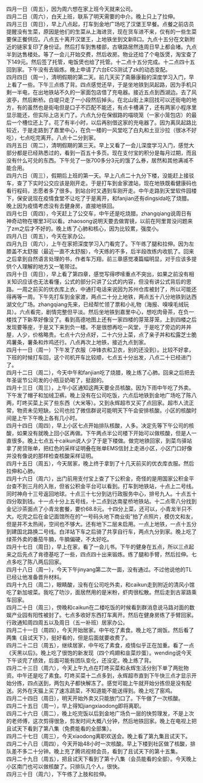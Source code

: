 四月一日（周五），因为周六想在家上班今天就来公司。</br>
四月二日（周六），白天上班，联系了明天需要的中介。晚上只上了拉伸。</br>
四月三日（周日），早上八点起，打车到金地广场吃了汉堡王早餐。点餐之前店员提醒没有生菜，原因是他们的生菜从上海进货，现在货车进不来，仅有的一些生菜要保正餐供应。八点五十离开汉堡王，上地铁坐到文新B口。九点十五分在文新附近的链家复印了身份证。然后打车到售楼部，古墩路居然连周日早上都会堵。九点半到达售楼处。等了一会儿开始交费，然后收房。物业还给了个电饭煲，淘宝查了下149元。然后签了托管，电饭煲也给了托管。十二点十五分完成。十二点四十五回到家。下午没有去锻炼。晚上申请了六台ECS测试了zk的动态变配。</br>
四月四日（周一），清明假期的第二天。前几天买了斋藤康毅的深度学习入门，早上看了一些。下午三点练了背。四点感觉还早，于是坐地铁到凤起路，因为手机只剩一半电，在出地铁站不久的一家面包店借了充电器。接近五点到西湖边。去了风波亭，然后断桥。白堤只走了一小段然后掉头。在北山街上来回找可以还街电的地方，有的虽然也是街电但是口子不匹配不能还，有点卡槽满了，还有两家小程序里显示能还，但实际上店关门了。六点九分在保俶路的喵晓笼（一家小笼包店）的最后一个槽位还上了。花了有半小时，以后再别借这家的充电器了。因为离凤起路比较近，于是走路到了嘉里中心，在负一楼的一风堂吃了白丸和土豆沙拉（很冰不好吃），七点吃完离开。八点十二分到家。</br>
四月五日（周二），清明假期的第三天。早上又看了一会儿深度学习入门，感觉大部分都是已经熟悉过的，看到一百五十多页。现在支付宝的积分是每月过期，而且没有什么可兑的东西。下午兑了一张700多分3元的饿了么券，居然和其他满减不能合用。</br>
四月六日（周三），假期后上班的第一天。早上八点二十九分下楼，没能赶上接驳车，查了下实时公交应该是刚开走。于是打车到金家渡站，现在地铁既看健康码也看行程码，志愿者多了很多。到站台时又遇到车刚开走。中午走路到天堂软件园楼下，保安说现在疫情食堂不让吃了于是离开，和fanjian还有dingsida吃了烧腊。晚上因为疫情考虑没有去健身房，直接地铁回。</br>
四月七日（周四），今天赶上了公交车，中午还是吃烧腊。zhangqiang说周日有神奇动物在哪里3可以看。zhaosong说明天要去做胃镜，以前在阿里胃没问题来了zm之后才不好的。晚上练了心肺和核心，因为比较累，强度小。</br>
四月八日（周五），今天在家办公。</br>
四月九日（周六），上午在家把深度学习入门看完了。下午练了腿和拉伸。因为左膝盖不太舒服（最近一直不太舒服），今天练的不多，后半段改练内收肌了。回来之后拿到自然语言处理的书，作者车万翔，前三章感觉凑篇幅明显，对于应该多提供个人理解的地方又一笔带过。</br>
四月十日（周日），早上看了第四章，感觉写得啰嗦重点不突出，如果之前没有相关知识应该也无法看懂，公式的部分只讲了公式的内容，但没有讲公式背后的思路。一周之前买的优衣库上衣，中通打电话来说因为苏州仓库被封了，所以可能还得再等一周。下午先打车到金家渡，两点二十分上地铁，两点五十八分地铁到达西湖文化广场。zhangqiang先来，已经帮忙领了票和小礼物（海报、嗅嗅毛绒玩具）。六点看完，剧情完整但平淡。然后坐地铁到嘉里中心，想吃肉骨茶，在负一楼找了下新萃好像没了。看到高德地图上还有一家四楼的芽笼芽笼，上到四楼之后发现要等座，于是又下来到负一楼。不是很想再吃一风堂，于是吃了旁边的丼丼屋，人少，价格略贵。七点十六分点好，二十六分上菜，点了亲子丼和松露芝士脆鸡薯条，薯条和炸鸡还行。八点再次上地铁，接近九点到家。</br>
四月十一日（周一）下午发了衣服（冲锋衣和卫衣，别的还没到）。比较不好拿，下班的时候打车回，这个司机开车比较顺，七点五十分出发，八点二十已经进门了。</br>
四月十二日（周二），今天中午和fanjian吃了烧腊，晚上练了心肺。回来之后把去年圣诞节公司发的小瓶豆奶喝了，挺甜的。</br>
四月十三日（周三），上午小区通知这两天要全员核酸。因为下雨中午吃了外卖。下午发了帽子和加绒卫裤。晚上没有在公司吃饭，六点后地铁到金地广场吃了陈八两，叮咚买菜上买了些东西（大米等）。又到永辉超市又买了点回家。超市人流正常，物资未见短缺。公司也拉了微信群说可能明天下午会安排核酸。小区的核酸时间是上午下午晚上各有几小时。</br>
四月十四日（周四），早上小区七点开始排队核酸，人多。决定先等下午公司的核酸，如果没有就晚上回小区再做。下午两点半公司楼下开始可以做核酸，但是人一直很多。晚上七点五十caikun说人少了于是下楼做。做完地铁回家，到菜鸟驿站拿了房贷账单，把红色的采样证明叠在账单EMS信封上走进小区，小区门口好像并没有像说的那样检查核酸采样证明。</br>
四月十五日（周五），今天居家，晚上终于拿到了十几天前买的优衣库衣服。然后拉伸和心肺。</br>
四月十六日（周六），出门前用支付宝上查了下公积金，奇怪的是用国家公积金平台查不到三月的入账，但省公积金平台可以看到。打车到地铁站，十点上二号线。同时神舟十三号返回地球。十点三十七分到达行政服务中心，排号九人。十点五十四分取到钱。十一点十分上五号线，十二点到达南星桥地铁站。十二点零八分找到金记沙茶面点了小青龙套餐，要价68.8元。十四分上菜，还可以，小青龙半只不大。吃完之后在金记面馆所在的“一号码头地下商业街”拍了点照片，模仿文和友，但是并不太热闹，空间也不够大。还有地下二层未启用。一点上地铁，一点十五分到建国北路换二号线。白洋站下车之后骑了共享自行车，两点九分到家。晚上吃了绿茶外卖的番茄牛腩，牛腩偏硬，不太好吃。</br>
四月十七日（周日），早上在家，看了一会儿书。下午的健身在五点，所以三点起来之后先点了肯德基吃了一些，四点四十出来锻炼。练了腿和手臂，然后拉伸。七点多吃了陈八两后回家。</br>
四月十八日（周一），今天下午jinyang第二次一面，没有通过。不过他说他的TL已经让他准备晋升材料。</br>
四月十九日（周二），眼睛酸，没有在公司吃外卖，和caikun走到附近的清风小馆吃了新加坡菜。我吃了叻沙，面居然用的是米粉，虾肉很松散。然后走到古翠路乘车回家。</br>
四月二十日（周三），傍晚和caikun在二楼吃饭的时候看到群消息说马路对面的数娱产业园有阳性被封了。七点多收好东西打车离开。然后在健身房练了手臂回家。行政通知周四周五以及周日（五一补班）居家办公。</br>
四月二十一日（周四），今天开始居家。中午吃了素食。晚上吃了焗饭。然后看了两集《且试天下》，挺好看的，但是后面就要收费了。</br>
四月二十二日（周五），继续居家，中午吃了素食，疫情似乎正在加重。看了一点《天黑以后》。晚上吃了很饱的新发现（四个鸡翅和韭菜炒蛋）。wending说今天下午谈完了绩效，后面可能有团队变化，还没定。晚上练了背。</br>
四月二十三日（周六），今天上午九点在叮咚买菜和永辉生活分别下单了两批物资。中午还是吃了素食。叮咚买菜十二点多到，永辉超市直到下午快三点才显示开始分拣，四点送到，两包丸子都快解冻了。感觉可能上午就开始分拣但是没有配送。另外在天猫上买了速冻蔬菜，不知道能不能送得到。晚上吃了窑鸡。</br>
四月二十四日（周日），明天开始外卖又只能放门口了。下午做了一次核酸。</br>
四月二十五日（周一），早上得知jiangxiaodong即将离职。</br>
四月二十六日（周二），晚上吃完饭以后到金地广场负一层的快剪理发，不是上次的老师傅，这次剪得很急，剪发时间大概八分钟，然后地铁回家。晚上在电视上把且试天下看到了第八集（免费能看的全部集）。</br>
四月二十七日（周三），今天xiaodong离职欢送会。晚上看了第九集且试天下。</br>
四月二十八日（周四），今天开始48小时一次核酸。早上下楼到社区做了核酸，排队差不多二十分钟。晚上充了腾讯视频会员，看到了且试天下的第十五集。</br>
四月二十九日（周五），把且试天下看到了第十八集（会员能看的全部）。今天晚上小区南门也可以做核酸了。只排队几个人，很快。</br>
四月三十日（周六），下午练了上肢和拉伸。</br>
